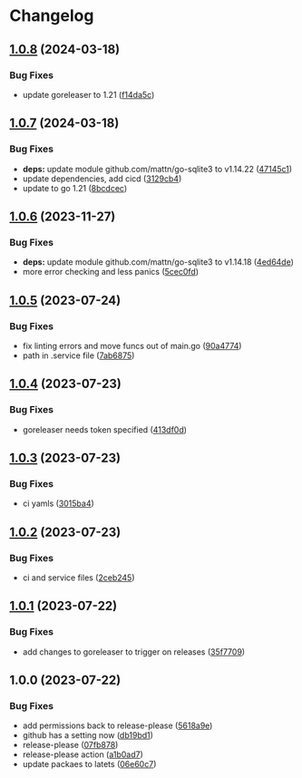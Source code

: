 # Changelog

## [1.0.8](https://github.com/Jmainguy/soh-router/compare/v1.0.7...v1.0.8) (2024-03-18)


### Bug Fixes

* update goreleaser to 1.21 ([f14da5c](https://github.com/Jmainguy/soh-router/commit/f14da5c487a1510a096be32699a5a3ac0a539a86))

## [1.0.7](https://github.com/Jmainguy/soh-router/compare/v1.0.6...v1.0.7) (2024-03-18)


### Bug Fixes

* **deps:** update module github.com/mattn/go-sqlite3 to v1.14.22 ([47145c1](https://github.com/Jmainguy/soh-router/commit/47145c120e4f1973f7bfc6eeee21f53e44e3fccc))
* update dependencies, add cicd ([3129cb4](https://github.com/Jmainguy/soh-router/commit/3129cb4196158340982807ca1c5defc7e25c12f6))
* update to go 1.21 ([8bcdcec](https://github.com/Jmainguy/soh-router/commit/8bcdcec9b6c7f13f23bdb3875c643152c6cbde11))

## [1.0.6](https://github.com/Jmainguy/soh-router/compare/v1.0.5...v1.0.6) (2023-11-27)


### Bug Fixes

* **deps:** update module github.com/mattn/go-sqlite3 to v1.14.18 ([4ed64de](https://github.com/Jmainguy/soh-router/commit/4ed64deda52940e2f7b8b811f16eca2049bfe0cb))
* more error checking and less panics ([5cec0fd](https://github.com/Jmainguy/soh-router/commit/5cec0fd6f45b192dc0f4ef9de92ac996ced072a6))

## [1.0.5](https://github.com/Jmainguy/soh-router/compare/v1.0.4...v1.0.5) (2023-07-24)


### Bug Fixes

* fix linting errors and move funcs out of main.go ([90a4774](https://github.com/Jmainguy/soh-router/commit/90a47746a4ea8945927777653444f2e4c3abb4ce))
* path in .service file ([7ab6875](https://github.com/Jmainguy/soh-router/commit/7ab687524e166223c14dbcf7a2e729847568e6c8))

## [1.0.4](https://github.com/Jmainguy/soh-router/compare/v1.0.3...v1.0.4) (2023-07-23)


### Bug Fixes

* goreleaser needs token specified ([413df0d](https://github.com/Jmainguy/soh-router/commit/413df0de241c35dd18912fba9a70c8aee41f2475))

## [1.0.3](https://github.com/Jmainguy/soh-router/compare/v1.0.2...v1.0.3) (2023-07-23)


### Bug Fixes

* ci yamls ([3015ba4](https://github.com/Jmainguy/soh-router/commit/3015ba44ffab5fd3e113b2f56c09b9236b463d97))

## [1.0.2](https://github.com/Jmainguy/soh-router/compare/v1.0.1...v1.0.2) (2023-07-23)


### Bug Fixes

* ci and service files ([2ceb245](https://github.com/Jmainguy/soh-router/commit/2ceb24587726238e28b62deab0e581784cc891c9))

## [1.0.1](https://github.com/Jmainguy/soh-router/compare/v1.0.0...v1.0.1) (2023-07-22)


### Bug Fixes

* add changes to goreleaser to trigger on releases ([35f7709](https://github.com/Jmainguy/soh-router/commit/35f7709aba5bcbaa82027d5b80e0a7ef872d4b15))

## 1.0.0 (2023-07-22)


### Bug Fixes

* add permissions back to release-please ([5618a9e](https://github.com/Jmainguy/soh-router/commit/5618a9ec5139218a14b4d37b1bcaae7f974bd2f9))
* github has a setting now ([db19bd1](https://github.com/Jmainguy/soh-router/commit/db19bd1ea159a17874af7dbf9be1855085d77679))
* release-please ([07fb878](https://github.com/Jmainguy/soh-router/commit/07fb878de128f308b6876911f6b9c3286980bbc8))
* release-please action ([a1b0ad7](https://github.com/Jmainguy/soh-router/commit/a1b0ad74ae0e2fdd195ae80bfc2ed0e6830d442a))
* update packaes to latets ([06e60c7](https://github.com/Jmainguy/soh-router/commit/06e60c79aa7542828074db931e4d8da3902934fc))
